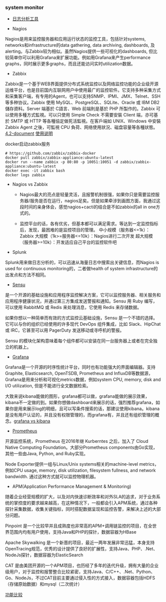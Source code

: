 ### system monitor

- [日志分析工具](https://mp.weixin.qq.com/s/k9Nmmq7PD-yAm4HBIuNbxw)

- Nagios  

Nagios是用来监控服务器和应用运行状态的监控工具，包括针对systems, networks和infrastructure的data gathering, data archiving, dashboards, 及 alerting。与Zabbix较为相似。虽然Nagios提供一些可视化的dashboards, 但比较简单你可以利用Grafana来扩展功能。例如用Grafana来产生performance graphs，同时展示更多graphs，而且还能访问实时utilization数据。

- Zabbix

Zabbix是一个基于WEB界面提供分布式系统监控以及网络监控功能的企业级开源运维平台，也是目前国内互联网用户中使用最广的监控软件。它支持多种采集方式和采集客户端，有专用的Agent，也可以支持SNMP、IPMI、JMX、Telnet、SSH等多种协议。Zabbix 使用 MySQL、PostgreSQL、SQLite、Oracle 或 IBM DB2 儲存資料。Server 端基於 C語言、Web 前端則是基於 PHP 所製作的。Zabbix 可以使用多種方式監視。可以只使用 Simple Check 不需要安裝 Client 端，亦可基於 SMTP 或 HTTP 等各種協定做死活監視。在客戶端如 UNIX、Windows 中安裝 Zabbix Agent 之後，可監視 CPU 負荷、网络使用狀況、磁盘容量等各種狀態。[4.2-document](https://www.zabbix.com/documentation/4.2/manual/quickstart/login#overview) [使用说明](https://zhuanlan.zhihu.com/p/35064593)

docker启动zabbix服务
```
# https://github.com/zabbix/zabbix-docker
docker pull zabbix/zabbix-appliance:ubuntu-latest
docker run --name zabbix -p 80:80 -p 10051:10051 -d zabbix/zabbix-appliance:ubuntu-latest
docker exec -it zabbix bash
docker logs zabbix
```

- Nagios vs Zabbix
    - Nagios最大的亮点是轻量灵活，且报警机制很强，如果你只是需要监控服务器/服务是否在运行，nagios足矣。但是如果牵涉到画图方面，我通过这段时间的亲身体会，感觉nagios+cacti的结合是不如zabbix的all in one方式的。

    - 监控平台的话，各有优劣，但基本都可以满足需求。等达到一定监控指标后，发现，最困难的是监控项目的管理。 中小规模（服务器<=1k）：Zabbix 大规模（1k>=服务器<=10k）：Nagios进行二次开发  超大规模（服务器>=10k）：开发适应自己平台的监控软件吧


- Splunk

Splunk用来做日志分析的，可以迅速从海量日志中搜索出关键信息，而Nagios is used for continuous monitoring的，二者做health of system infrastructure的出发点和方法不相同。

- [Sensu](https://zhuanlan.zhihu.com/p/57740192)

是一个开源的基础设施和应用程序监控解决方案，它可以监控服务器、相关服务和应用程序健康状况，并通过第三方集成发送警报和通知。Sensu 用 Ruby 编写，可以使用 RabbitMQ 或 Redis 来处理消息，它使用 Redis 来存储数据。

如果你想以一种简单而有效的方式监控云基础设施，Sensu 是一个不错的选择。它可以与你的组织已经使用的许多现代 DevOps 组件集成，比如 Slack、HipChat 或 IRC，它甚至可以用 PagerDuty 发送移动或寻呼机的警报。

Sensu 的模块化架构意味着每个组件都可以安装在同一台服务器上或者在完全独立的机器上。

- [Grafana](https://www.loomsystems.com/blog/single-post/2017/06/07/prometheus-vs-grafana-vs-graphite-a-feature-comparison)

Grafana是一个开源的时序性统计平台，同时也有功能强大的界面编辑器。支持Graphite, Elasticsearch, OpenTSDB, Prometheus and InfluxDB等数据源，Grafana是用来分析和可视化metrics数据，例如system CPU, memory, disk and I/O utilization, 但是不能进行全文数据检索。

大致来说kibana能做的图形，grafana都可以做，grafana能做的展示效果，kibana不一定做的到。如果你想做dashboard来展示的话，强烈推荐grafana，如果你是用来展示log的明细，且可以写条件搜索的话，那建议使用kibana。kibana是没有用户认证的，并且没有权限管理的，而grafana有，并且还有组织管理的概念。[grafana vs kibana](https://www.zhihu.com/question/54388690)

- [Prometheus](https://zhuanlan.zhihu.com/p/46309207)

开源监控系统，Prometheus 在2016年继 Kurberntes 之后，加入了 Cloud Native Computing Foundation。大部分Prometheus components由Go实现，其他一些由Java, Python, and Ruby实现。

Node Exporter提供一组与Linux/Unix systems相关的machine-level metrics，例如CPU usage, memory, disk utilization, filesystem fullness, and network bandwidth. 通过这种方式就可以监控物理机器。

- APM(Application Performance Management & Monitoring)

随着企业经营规模的扩大，以及对内快速诊断效率和对外SLA的追求，对于业务系统的掌控度的要求越来越高，在这种情况下，一般都会引入APM系统，通过各种探针采集数据，收集关键指标，同时搭配数据呈现和监控告警，来解决上述的大部分问题。

Pinpoint 是一个比较早并且成熟度也非常高的APM+调用链监控的项目，在全世界范围内均有用户使用，支持Java和PHP的探针，数据容器为HBase

Apache Skywalking 是一个新晋的项目，最近一两年发展非常迅猛，本身支持OpenTracing规范，优秀的设计提供了良好的扩展性，支持Java、PHP、.Net、NodeJs探针，数据容器为ElasticSearch

CAT 是由美团开源的一个APM项目，也历经了多年的迭代升级，拥有大量的企业级用户，对于监控和报警整合比较紧密，支持Java、C/C++、.Net、Python、Go、NodeJs，不过CAT目前主要通过侵入性的方式接入，数据容器包括HDFS（存储原始数据）和mysql（二次统计）

[功能比较](https://skywalking.apache.org/zh/blog/2019-03-29-introduction-of-skywalking-and-simple-practice.html)
